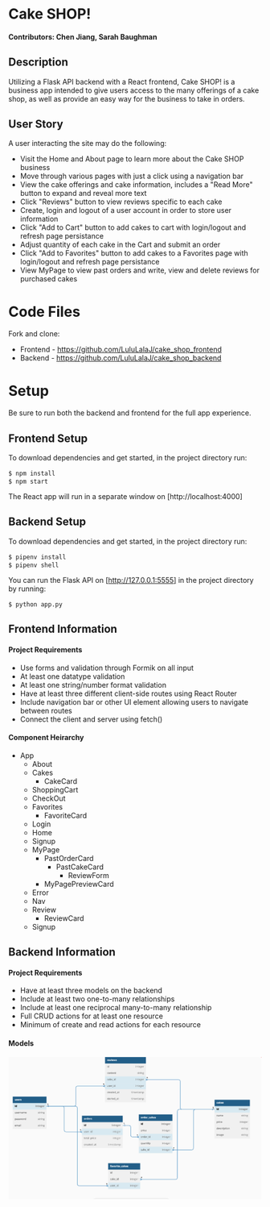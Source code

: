 # Cake SHOP!
#### Contributors: Chen Jiang, Sarah Baughman

## Description
Utilizing a Flask API backend with a React frontend, Cake SHOP! is a business app intended to give users access to the many offerings of a cake shop, as well as provide an easy way for the business to take in orders. 

## User Story
A user interacting the site may do the following:
 -  Visit the Home and About page to learn more about the Cake SHOP business
 - Move through various pages with just a click using a navigation bar
 - View the cake offerings and cake information, includes a "Read More" button to expand and reveal more text
 - Click "Reviews" button to view reviews specific to each cake
 - Create, login and logout of a user account in order to store user information
 - Click "Add to Cart" button to add cakes to cart with login/logout and refresh page persistance
 - Adjust quantity of each cake in the Cart and submit an order
 - Click "Add to Favorites" button to add cakes to a Favorites page with login/logout and refresh page persistance
 - View MyPage to view past orders and write, view and delete reviews for purchased cakes 


# Code Files
Fork and clone:
 - Frontend - https://github.com/LuluLalaJ/cake_shop_frontend
 - Backend - https://github.com/LuluLalaJ/cake_shop_backend 

# Setup
Be sure to run both the backend and frontend for the full app experience.

## Frontend Setup
To download dependencies and get started, in the project directory run: 

```console
$ npm install
$ npm start
```
The React app will run in a separate window on [http://localhost:4000]

## Backend Setup
To download dependencies and get started, in the project directory run: 

```console
$ pipenv install
$ pipenv shell
```

You can run the Flask API on [http://127.0.0.1:5555] in the project directory by running: 

```console
$ python app.py
```



## Frontend Information
#### Project Requirements
- Use forms and validation through Formik on all input
- At least one datatype validation
- At least one string/number format validation
- Have at least three different client-side routes using React Router
- Include navigation bar or other UI element allowing users to navigate between routes
- Connect the client and server using fetch()

#### Component Heirarchy
- App
    - About
    - Cakes
        - CakeCard
    - ShoppingCart
    - CheckOut
    - Favorites
        - FavoriteCard
    - Login
    - Home
    - Signup
    - MyPage
        - PastOrderCard
            - PastCakeCard
                - ReviewForm
        - MyPagePreviewCard
    - Error
    - Nav
    - Review
        - ReviewCard
    - Signup

## Backend Information
#### Project Requirements
- Have at least three models on the backend
- Include at least two one-to-many relationships
- Include at least one reciprocal many-to-many  relationship
- Full CRUD actions for at least one resource
- Minimum of create and read actions for each resource

#### Models
![](2023-06-08-18-57-21.png/)


